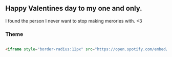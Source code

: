 ## Happy Valentines day to my one and only.

I found the person I never want to stop making merories with. <3

### Theme


```markdown

<iframe style="border-radius:12px" src="https://open.spotify.com/embed/playlist/1OUudy686gJYbfuc3WniBI?utm_source=generator&theme=0" width="100%" height="380" frameBorder="0" allowfullscreen="" allow="autoplay; clipboard-write; encrypted-media; fullscreen; picture-in-picture"></iframe>

```



